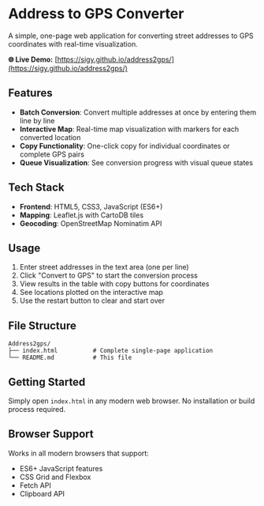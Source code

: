 # Address to GPS Converter

A simple, one-page web application for converting street addresses to GPS coordinates with real-time visualization.

**🌐 Live Demo:** [https://sigy.github.io/address2gps/](https://sigy.github.io/address2gps/)

## Features

- **Batch Conversion**: Convert multiple addresses at once by entering them line by line
- **Interactive Map**: Real-time map visualization with markers for each converted location
- **Copy Functionality**: One-click copy for individual coordinates or complete GPS pairs
- **Queue Visualization**: See conversion progress with visual queue states

## Tech Stack

- **Frontend**: HTML5, CSS3, JavaScript (ES6+)
- **Mapping**: Leaflet.js with CartoDB tiles
- **Geocoding**: OpenStreetMap Nominatim API

## Usage

1. Enter street addresses in the text area (one per line)
2. Click "Convert to GPS" to start the conversion process
3. View results in the table with copy buttons for coordinates
4. See locations plotted on the interactive map
5. Use the restart button to clear and start over

## File Structure

```
Address2gps/
├── index.html          # Complete single-page application
└── README.md           # This file
```

## Getting Started

Simply open `index.html` in any modern web browser. No installation or build process required.

## Browser Support

Works in all modern browsers that support:
- ES6+ JavaScript features
- CSS Grid and Flexbox
- Fetch API
- Clipboard API